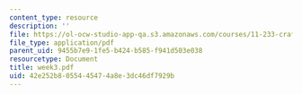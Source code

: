 ```yaml
---
content_type: resource
description: ''
file: https://ol-ocw-studio-app-qa.s3.amazonaws.com/courses/11-233-crafting-research-questions-and-qualitative-methodology-fall-2005/42e252b8055445474a8e3dc46df7929b_week3.pdf
file_type: application/pdf
parent_uid: 9455b7e9-1fe5-b424-b585-f941d503e038
resourcetype: Document
title: week3.pdf
uid: 42e252b8-0554-4547-4a8e-3dc46df7929b
---
```

